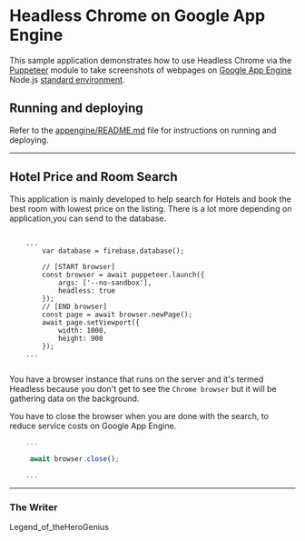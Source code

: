 # Headless Chrome on Google App Engine

This sample application demonstrates how to use Headless Chrome via the [Puppeteer](https://developers.google.com/web/tools/puppeteer/) module to take screenshots of webpages on [Google App Engine](https://cloud.google.com/appengine) Node.js [standard environment](https://cloud.google.com/appengine/docs/standard/nodejs).

## Running and deploying

Refer to the [appengine/README.md](../README.md) file for instructions on running and deploying.

---

## Hotel Price and Room Search

This application is mainly developed to help search for Hotels and book the best room with lowest price on the listing. There is a lot more depending on application,you can send to the database. 

```JavaSrcipt 
    
    ...
        var database = firebase.database();

        // [START browser]
        const browser = await puppeteer.launch({
            args: ['--no-sandbox'],
            headless: true
        });
        // [END browser]
        const page = await browser.newPage();
        await page.setViewport({
            width: 1000,
            height: 900
        });
    ...
  
``` 
You have a browser instance that runs on the server and it's termed Headless because you don't get to see the `Chrome browser` but it will be gathering data on the background. 

You have to close the browser when you are done with the search, to reduce service costs on Google App Engine.

```JavaScript
    ...
        
     await browser.close();

    ...
```

---
### The Writer
Legend_of_theHeroGenius